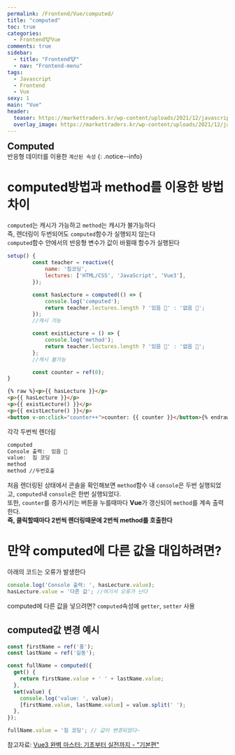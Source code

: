 ```yaml
---
permalink: /Frontend/Vue/computed/
title: "computed"
toc: true
categories:
  - Frontend🐮Vue
comments: true
sidebar:
  - title: "Frontend🐮"
  - nav: "Frontend-menu"
tags:
  - Javascript
  - Frontend
  - Vue
sexy: 1
main: "Vue"
header:
  teaser: https://markettraders.kr/wp-content/uploads/2021/12/javascript-696x365.jpg
  overlay_image: https://markettraders.kr/wp-content/uploads/2021/12/javascript-696x365.jpg
---
```



<span style = "font-size:1.5em;  font-weight: 700;">Computed</span><br>
반응형 데이터를 이용한 `계산된 속성`
{: .notice--info}

# computed방법과 method를 이용한 방법 차이
`computed`는 캐시가 가능하고 `method`는 캐시가 불가능하다  
즉, 렌더링이 두번되어도 `computed`함수가 실행되지 않는다  
`computed`함수 안에서의 반응형 변수가 값이 바뀔때 함수가 실행된다  


```js
setup() {
		const teacher = reactive({
			name: '짐코딩',
			lectures: ['HTML/CSS', 'JavaScript', 'Vue3'],
		});

		const hasLecture = computed(() => {
			console.log('computed');
			return teacher.lectures.length ? '있음 🙂' : '없음 🥲';
		});
		//캐시 가능

		const existLecture = () => {
			console.log('method');
			return teacher.lectures.length ? '있음 🙂' : '없음 🥲';
		};
		//캐시 불가능

		const counter = ref(0);
}
```

```html
{% raw %}<p>{{ hasLecture }}</p>
<p>{{ hasLecture }}</p>
<p>{{ existLecture() }}</p>
<p>{{ existLecture() }}</p>
<button v-on:click="counter++">counter: {{ counter }}</button>{% endraw %}
```
각각 두번씩 렌더링

```sh
computed
Console 출력:  있음 🙂
value:  짐 코딩
method
method //두번호출
```

처음 렌더링된 상태에서 콘솔을 확인해보면 `method`함수 내 `console`은 두번 실행되었고, `computed`내 `console`은 한번 실행되었다.  
또한, `counter`를 증가시키는 버튼을 누를때마다 **Vue**가 갱신되어 `method`를 계속 출력한다.  
**즉, 클릭할때마다 2번씩 렌더링때문에 2번씩 method를 호출한다**

# 만약 computed에 다른 값을 대입하려면?

아래의 코드는 오류가 발생한다  

```js
console.log('Console 출력: ', hasLecture.value);
hasLecture.value = '다른 값'; //여기서 오류가 난다
```
computed에 다른 값을 넣으려면? `computed`속성에 `getter`, `setter` 사용

## computed값 변경 예시
```js
const firstName = ref('홍');
const lastName = ref('길동');

const fullName = computed({
  get() {
    return firstName.value + ' ' + lastName.value;
  },
  set(value) {
    console.log('value: ', value);
    [firstName.value, lastName.value] = value.split(' ');
  },
});

fullName.value = '짐 코딩'; // 값이 변경되었다~

```

참고자료: [Vue3 완벽 마스터: 기초부터 실전까지 - "기본편"](https://www.inflearn.com/course/vue-%EC%99%84%EB%B2%BD-%EA%B8%B0%EB%B3%B8)